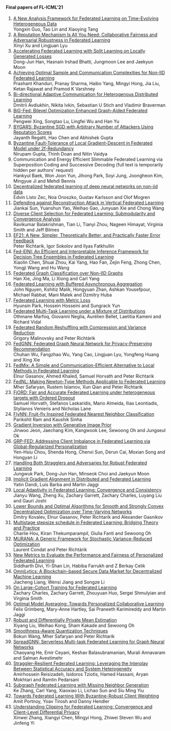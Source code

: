 #### Final papers of FL-ICML'21

1. [A New Analysis Framework for Federated Learning on Time-Evolving Heterogeneous Data](FL-ICML21_paper_47.pdf)  
Yongxin Guo, Tao Lin and Xiaoying Tang
2. [A Reputation Mechanism Is All You Need: Collaborative Fairness and Adversarial Robustness in Federated Learning](FL-ICML21_paper_32.pdf)  
Xinyi Xu and Lingjuan Lyu
3. [Accelerating Federated Learning with Split Learning on Locally Generated Losses](FL-ICML21_paper_6.pdf)  
Dong-Jun Han, Hasnain Irshad Bhatti, Jungmoon Lee and Jaekyun Moon
4. [Achieving Optimal Sample and Communication Complexities for Non-IID Federated Learning](FL-ICML21_paper_42.pdf)  
Prashant Khanduri, Pranay Sharma, Haibo Yang, Mingyi Hong, Jia Liu, Ketan Rajawat and Pramod K Varshney
5. [Bi-directional Adaptive Communication for Heterogenous Distributed Learning](FL-ICML21_paper_69.pdf)  
Dmitrii Avdiukhin, Nikita Ivkin, Sebastian U  Stich and Vladimir Braverman
6. [BiG-Fed: Bilevel Optimization Enhanced Graph-Aided Federated Learning](FL-ICML21_paper_74.pdf)  
Pengwei Xing, Songtao Lu, Lingfei Wu and Han Yu
7. [BYGARS: Byzantine SGD with Arbitrary Number of Attackers Using Reputation Scores](FL-ICML21_paper_68.pdf)  
Jayanth Regatti, Hao Chen and Abhishek Gupta
8. [Byzantine Fault-Tolerance of Local Gradient-Descent in Federated Model under 2f-Redundancy](FL-ICML21_paper_54.pdf)  
Nirupam Gupta, Thinh Doan and Nitin Vaidya
9. Communication and Energy Efficient Slimmable Federated Learning via Superposition Coding and Successive Decoding (full text is temporarily hidden per authors' request)  
Hankyul Baek, Won Joon Yun, Jihong Park, Soyi Jung, Joongheon Kim, Mingyue Ji and Mehdi Bennis
10. [Decentralized federated learning of deep neural networks on non-iid data](FL-ICML21_paper_3.pdf)  
Edvin Listo Zec, Noa Onoszko, Gustav Karlsson and Olof Mogren
11. [Defending against Reconstruction Attack in Vertical Federated Learning](FL-ICML21_paper_21.pdf)  
Jiankai Sun, Yuanshun Yao, Weihao Gao, Junyuan Xie and Chong Wang
12. [Diverse Client Selection for Federated Learning: Submodularity and Convergence Analysis](FL-ICML21_paper_67.pdf)  
Ravikumar Balakrishnan, Tian Li, Tianyi Zhou, Nageen Himayat, Virginia Smith and Jeff Bilmes
13. [EF21: A New, Simpler, Theoretically Better, and Practically Faster Error Feedback](FL-ICML21_paper_50.pdf)  
Peter Richtarik, Igor Sokolov and Ilyas Fatkhullin
14. [Fed-EINI: An Efficient and Interpretable Inference Framework for Decision Tree Ensembles in Federated Learning](FL-ICML21_paper_22.pdf)  
Xiaolin Chen, Shuai Zhou, Kai Yang, Hao Fan, Zejin Feng, Zhong Chen, Yongji Wang and Hu Wang
15. [Federated Graph Classification over Non-IID Graphs](FL-ICML21_paper_59.pdf)  
Han Xie, Jing Ma, Li Xiong and Carl Yang
16. [Federated Learning with Buffered Asynchronous Aggregation](FL-ICML21_paper_57.pdf)  
John Nguyen, Kshitiz Malik, Hongyuan Zhan, Ashkan Yousefpour, Michael Rabbat, Mani Malek and Dzmitry Huba
17. [Federated Learning with Metric Loss](FL-ICML21_paper_36.pdf)  
Hyunsin Park, Hossein Hosseini and Sungrack Yun
18. [Federated Multi-Task Learning under a Mixture of Distributions](FL-ICML21_paper_48.pdf)  
Othmane Marfoq, Giovanni Neglia, Aurélien Bellet, Laetitia Kameni and Richard Vidal
19. [Federated Random Reshuffling with Compression and Variance Reduction](FL-ICML21_paper_34.pdf)  
Grigory Malinovsky and Peter Richtárik
20. [FedGNN: Federated Graph Neural Network for Privacy-Preserving Recommendation](FL-ICML21_paper_24.pdf)  
Chuhan Wu, Fangzhao Wu, Yang Cao, Lingjuan Lyu, Yongfeng Huang and Xing Xie
21. [FedMix: A Simple and Communication-Efficient Alternative to Local Methods in Federated Learning](FL-ICML21_paper_38.pdf)  
Elnur Gasanov, Ahmed Khaled, Samuel Horvath and Peter Richtarik
22. [FedNL: Making Newton-Type Methods Applicable to Federated Learning](FL-ICML21_paper_28.pdf)  
Mher Safaryan, Rustem Islamov, Xun Qian and Peter Richtarik
23. [FjORD: Fair and Accurate Federated Learning under heterogeneous targets with Ordered Dropout](FL-ICML21_paper_25.pdf)  
Samuel Horvath, Stefanos Laskaridis, Mario Almeida, Ilias Leontiadis, Stylianos Venieris and Nicholas Lane
24. [FlyNN: Fruit-fly Inspired Federated Nearest Neighbor Classification](FL-ICML21_paper_23.pdf)  
Parikshit Ram and Kaushik Sinha
25. [Gradient Inversion with Generative Image Prior](FL-ICML21_paper_75.pdf)  
Jinwoo Jeon, Jaechang Kim, Kangwook Lee, Sewoong Oh and Jungseul Ok
26. [GRP-FED: Addressing Client Imbalance in Federated Learning via Global-Regularized Personalization](FL-ICML21_paper_4.pdf)  
Yen-Hsiu Chou, Shenda Hong, Chenxi Sun, Derun Cai, Moxian Song and Hongyan Li
27. [Handling Both Stragglers and Adversaries for Robust Federated Learning](FL-ICML21_paper_7.pdf)  
Jungwuk Park, Dong-Jun Han, Minseok Choi and Jaekyun Moon
28. [Implicit Gradient Alignment in Distributed and Federated Learning](FL-ICML21_paper_1.pdf)  
Yatin Dandi, Luis Barba and Martin Jaggi
29. [Local Adaptivity in Federated Learning: Convergence and Consistency](FL-ICML21_paper_60.pdf)  
Jianyu Wang, Zheng Xu, Zachary Garrett, Zachary Charles, Luyang Liu and Gauri Joshi
30. [Lower Bounds and Optimal Algorithms for Smooth and Strongly Convex Decentralized Optimization over Time-Varying Networks](FL-ICML21_paper_46.pdf)  
Dmitry Kovalev, Elnur Gasanov, Peter Richtarik and Alexander Gasnikov
31. [Multistage stepsize schedule in Federated Learning: Bridging Theory and Practice](FL-ICML21_paper_43.pdf)  
Charlie Hou, Kiran Thekumparampil, Giulia Fanti and Sewoong Oh
32. [MURANA: A Generic Framework for Stochastic Variance-Reduced Optimization](FL-ICML21_paper_26.pdf)  
Laurent Condat and Peter Richtárik
33. [New Metrics to Evaluate the Performance and Fairness of Personalized Federated Learning](FL-ICML21_paper_65.pdf)  
Siddharth Divi, Yi-Shan Lin, Habiba Farrukh and Z  Berkay Celik
34. [OmniLytics: A Blockchain-based Secure Data Market for Decentralized Machine Learning](FL-ICML21_paper_29.pdf)  
Jiacheng Liang, Wensi Jiang and Songze Li
35. [On Large-Cohort Training for Federated Learning](FL-ICML21_paper_17.pdf)  
Zachary Charles, Zachary Garrett, Zhouyuan Huo, Sergei Shmulyian and Virginia Smith
36. [Optimal Model Averaging: Towards Personalized Collaborative Learning](FL-ICML21_paper_56.pdf)  
Felix Grimberg, Mary-Anne Hartley, Sai Praneeth Karimireddy and Martin Jaggi
37. [Robust and Differentially Private Mean Estimation](FL-ICML21_paper_30.pdf)  
Xiyang Liu, Weihao Kong, Sham Kakade and Sewoong Oh
38. [Smoothness-Aware Quantization Techniques](FL-ICML21_paper_27.pdf)  
Bokun Wang, Mher Safaryan and Peter Richtarik
39. [SpreadGNN: Serverless Multi-task Federated Learning for Graph Neural Networks](FL-ICML21_paper_18.pdf)  
Chaoyang He, Emir Ceyani, Keshav Balasubramanian, Murali Annavaram and Salman Avestimehr
40. [Straggler-Resilient Federated Learning: Leveraging the Interplay Between Statistical Accuracy and System Heterogeneity](FL-ICML21_paper_33.pdf)  
Amirhossein Reisizadeh, Isidoros Tziotis, Hamed Hassani, Aryan Mokhtari and Ramtin Pedarsani
41. [Subgraph Federated Learning with Missing Neighbor Generation](FL-ICML21_paper_49.pdf)  
Ke Zhang, Carl Yang, Xiaoxiao Li, Lichao Sun and Siu Ming Yiu
42. [Towards Federated Learning With Byzantine-Robust Client Weighting](FL-ICML21_paper_14.pdf)  
Amit Portnoy, Yoav Tirosh and Danny Hendler
43. [Understanding Clipping for Federated Learning: Convergence and Client-Level Differential Privacy](FL-ICML21_paper_55.pdf)  
Xinwei Zhang, Xiangyi Chen, Mingyi Hong, Zhiwei Steven Wu and Jinfeng Yi


